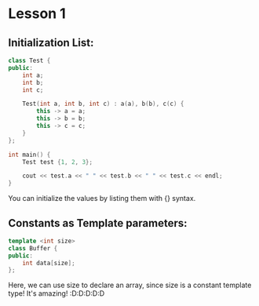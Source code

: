 # Lesson 1

## Initialization List:

```cpp
class Test {
public:
    int a;
    int b;
    int c;

    Test(int a, int b, int c) : a(a), b(b), c(c) {
        this -> a = a;
        this -> b = b;
        this -> c = c;
    }
};

int main() {
    Test test {1, 2, 3};

    cout << test.a << " " << test.b << " " << test.c << endl;
}
```

You can initialize the values by listing them with {} syntax. 

## Constants as Template parameters:

```cpp
template <int size>
class Buffer {
public:
    int data[size];
};
```

Here, we can use size to declare an array, since size is a constant template type! It's amazing! :D:D:D:D:D
